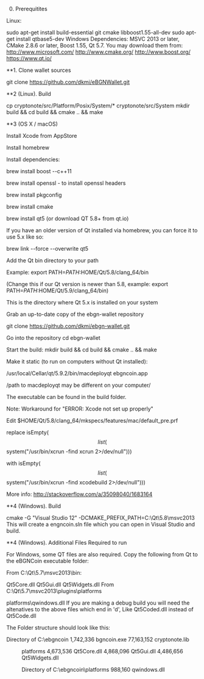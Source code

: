 0. Prerequitites

Linux:

sudo apt-get install build-essential git cmake libboost1.55-all-dev
sudo apt-get install qtbase5-dev
Windows Dependencies: MSVC 2013 or later, CMake 2.8.6 or later, Boost 1.55, Qt 5.7. 
You may download them from: http://www.microsoft.com/ http://www.cmake.org/ http://www.boost.org/ https://www.qt.io/

**1. Clone wallet sources

git clone https://github.com/dkmi/eBGNWallet.git

**2 (Linux). Build

cp cryptonote/src/Platform/Posix/System/* cryptonote/src/System
mkdir build && cd build && cmake .. && make

**3 (OS X / macOS)

Install Xcode from AppStore

Install homebrew

Install dependencies:

brew install boost --c++11

brew install openssl - to install openssl headers

brew install pkgconfig

brew install cmake

brew install qt5 (or download QT 5.8+ from qt.io)

If you have an older version of Qt installed via homebrew, you can force it to use 5.x like so:

brew link --force --overwrite qt5

Add the Qt bin directory to your path

Example: export PATH=$PATH:$HOME/Qt/5.8/clang_64/bin

(Change this if our Qt version is newer than 5.8, example: export PATH=$PATH:$HOME/Qt/5.9/clang_64/bin)

This is the directory where Qt 5.x is installed on your system

Grab an up-to-date copy of the ebgn-wallet repository

git clone https://github.com/dkmi/ebgn-wallet.git

Go into the repository cd ebgn-wallet

Start the build: mkdir build && cd build && cmake .. && make

Make it static (to run on computers without Qt installed):

/usr/local/Cellar/qt/5.9.2/bin/macdeployqt ebgncoin.app

/path to macdeployqt may be different on your computer/

The executable can be found in the build folder.

Note: Workaround for "ERROR: Xcode not set up properly"

Edit $HOME/Qt/5.8/clang_64/mkspecs/features/mac/default_pre.prf

replace isEmpty($$list($$system("/usr/bin/xcrun -find xcrun 2>/dev/null")))

with isEmpty($$list($$system("/usr/bin/xcrun -find xcodebuild 2>/dev/null")))

More info: http://stackoverflow.com/a/35098040/1683164

**4 (Windows). Build

cmake -G "Visual Studio 12" -DCMAKE_PREFIX_PATH=C:\Qt\5.8\msvc2013
This will create a engncoin.sln file which you can open in Visual Studio and build.

**4 (Windows). Additional Files Required to run

For Windows, some QT files are also required. Copy the following from Qt to the eBGNCoin executable folder:

From C:\Qt\5.7\msvc2013\bin:

Qt5Core.dll
Qt5Gui.dll
Qt5Widgets.dll
From C:\Qt\5.7\msvc2013\plugins\platforms

platforms\qwindows.dll
If you are making a debug build you will need the altenatives to the above files which end in 'd', Like Qt5Coded.dll instead of Qt5Code.dll

The Folder structure should look like this:

Directory of C:\ebgncoin
         1,742,336 bgncoin.exe
        77,163,152 cryptonote.lib
        <DIR>          platforms
         4,673,536 Qt5Core.dll
         4,868,096 Qt5Gui.dll
         4,486,656 Qt5Widgets.dll

 Directory of C:\ebgncoin\platforms
           988,160 qwindows.dll
